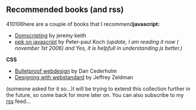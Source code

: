 <article><h2>Recommended books (and rss)</h2><time><span class="day">4</span><span class="month">10</span><span class="year">106</span></time>here are a couple of books that I recommend<strong>javascript:</strong><ul>	<li><a title="domscripting by jeremy keith" href="http://www.domscripting.com/book/sample/">Domscripting</a> by jeremy keith</li>	<li><a title="buy his book!" href="http://www.quirksmode.org/book/">ppk on javascript</a> by Peter-paul Koch <em>(update, I am reading it now ( november 1st 2006) and Yes, it is helpfull in understanding js better.)</em></li></ul><strong>CSS</strong><ul>	<li><a href="http://www.simplebits.com/publications/bulletproof/">Bulletproof webdesign</a> by Dan Cederholm</li>	<li><a href="http://www.zeldman.com/dwws/">Designing with webstandard</a> by Jeffrey Zeldman</li></ul>(someone asked for it so...)I will be trying to extend this collection further in the future, so come back for more later on. You can also subscribe to my <a title="rss for wnas" href="feed://www.wnas.nl/?feed=rss2">rss</a> feed...</article>